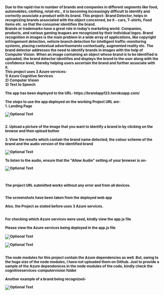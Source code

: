 <strong>
<sub>
Due to the rapid rise in number of brands and companies in different segments like food, automobiles, clothing, retail etc., it is becoming increasingly difficult to identify and correctly associate a product with its brand.  This project- Brand Detector, helps in recognizing brands associated with the object concerned, be it - cars, T-shirts, Food items etc. so that the consumer identifies the brand.<br />
</sub>
<sub>
Brands or trademarks have a great role in today’s marketing world. Companies, products, and various gaming leagues are  recognized by their individual logos. Brand recognition in images is the main problem in a wide array of applications, like copyright infringement detection, vehicle branch detection for intelligent traffic-monitoring systems, placing contextual advertisements contextually, augmented reality etc. The brand detector addresses the need to identify brands in images with the help of Computer Vision. When an image containing an object whose brand is to be identified is uploaded, the brand detector identifies and displays the brand to the user along with the confidence level, thereby helping users ascertain the brand and further associate with it.<br />
</sub>
<sub>
This project uses 3 Azure services-<br />
1) Azure Cognitive Services<br />
2) Computer Vision<br />
3) Text to Speech<br />
<br/>
The app has been deployed to the URL-   https://brandapp123.herokuapp.com/        <br />
<br />The steps to use the app deployed on the working Project URL are-                <br />
  1. Landing Page<br/>
  
  ![Optional Text](../master/Capture1.JPG)

<br/>
  2. Upload a picture of the image that you want to identify a brand in by clicking on the browse and then upload button <br/>
  
<br/>
  3. View the results which contain the brand name detected, the colour scheme of the brand and the audio version of the identified brand
  
![Optional Text](../master/Capture2.JPG)
  
  To listen to the audio, ensure that the "Allow Audio" setting of your browser is on- <br/>
 
  ![Optional Text](../master/Capture3.png)
  
  <br/>
  <br/>
  The project URL submitted works without any error and from all devices. <br/>
  <br/>
  
  The screenshots have been taken from the deployed web app <br/>
  <br/>
  Also, the Project as stated before uses 3 Azure services. <br/>
  <br/>
  <br/>
  For checking which Azure services were used, kindly view the app.js file  <br/>
  <br/>
  Please view the Azure services being deployed in the app.js file <br/>
  <br/>
  ![Optional Text](../master/Capture6.jpg)
  
  
  ![Optional Text](../master/Capture7.jpg)
  
  <br/>
  The node modules for this project contain the Azure dependencies as well. But, owing to the huge size of the node modules, I have not uploaded them on Github.
  Just to provide a sample of the Azure dependenices in the node modules of the code, kindly check the cognitiveservices-computervision folder <br/>
  
  <br/>
  Another example of a brand being recognized-
  
   ![Optional Text](../master/Capture8.JPG)
  
  </sub>
<strong/>

